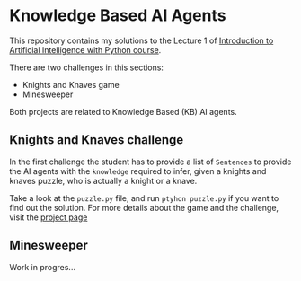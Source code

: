 # Knowledge Based AI Agents
This repository contains my solutions to the Lecture 1 of [Introduction to Artificial Intelligence with Python course](https://cs50.harvard.edu/ai/2024/).

There are two challenges in this sections:
- Knights and Knaves game
- Minesweeper

Both projects are related to Knowledge Based (KB) AI agents.

## Knights and Knaves challenge
In the first challenge the student has to provide a list of `Sentences` to provide the AI agents with the `knowledge` required to infer, given a knights and knaves puzzle, who is actually a knight or a knave.

Take a look at the `puzzle.py` file, and run `ptyhon puzzle.py` if you want to find out the solution. For more details about the game and the challenge, visit the [project page](https://cs50.harvard.edu/ai/2024/projects/1/knights/)

## Minesweeper
Work in progres...